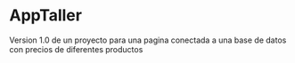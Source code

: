 # AppTaller
Version 1.0 de un proyecto para una pagina conectada a una base de datos con precios de diferentes productos 

